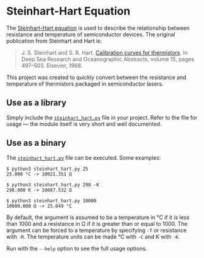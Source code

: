 # Steinhart-Hart Equation

The [Steinhart-Hart equation][1] is used to describe the relationship between
resistance and temperature of semiconductor devices. The original publication
from Steinhart and Hart is:

> J. S. Steinhart and S. R. Hart. [Calibration curves for thermistors][2]. In
> Deep Sea Research and Oceanographic Abstracts, volume 15, pages 497–503.
> Elsevier, 1968.

This project was created to quickly convert between the resistance and
temperature of thermistors packaged in semiconductor lasers.

## Use as a library

Simply include the [`steinhart_hart.py`](./steinhart_hart.py) file in your
project. Refer to the file for usage &mdash; the module itself is very short
and well documented.

## Use as a binary

The [`steinhart_hart.py`](./steinhart_hart.py) file can be executed. Some
examples:

```
$ python3 steinhart_hart.py 25
25.000 °C -> 10021.351 Ω

$ python3 steinhart_hart.py 298 -K
298.000 K -> 10087.532 Ω

$ python3 steinhart_hart.py 10000
10000.000 Ω -> 25.049 °C
```

By default, the argument is assumed to be a temperature in °C if it is less
than 1000 and a resistance in Ω if it is greater than or equal to 1000. The
argument can be forced to a temperature by specifying `-T` or resistance with
`-R`. The temperature units can be made °C with `-C` and K with `-K`.

Run with the `--help` option to see the full usage options.

[1]: https://wikipedia.org/wiki/Steinhart-Hart_equation
[2]: https://doi.org/10.1016/0011-7471(68)90057-0
